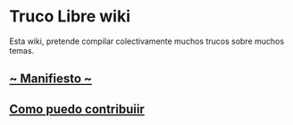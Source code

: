# Truco Libre wiki

Esta wiki, pretende compilar colectivamente muchos trucos sobre muchos temas.

## [~ Manifiesto ~](https://trucolibre.github.io/manifiesto)

## [Como puedo contribuiir](https://trucolibre.github.io/como-contribuir)
